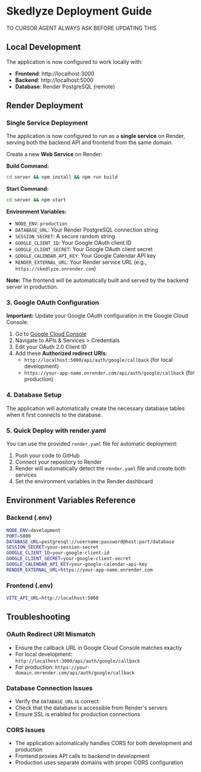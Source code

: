 # Skedlyze Deployment Guide

TO CURSOR AGENT ALWAYS ASK BEFORE UPDATING THIS

## Local Development

The application is now configured to work locally with:
- **Frontend**: http://localhost:3000
- **Backend**: http://localhost:5000
- **Database**: Render PostgreSQL (remote)

## Render Deployment

### Single Service Deployment

The application is now configured to run as a **single service** on Render, serving both the backend API and frontend from the same domain.

Create a new **Web Service** on Render:

**Build Command:**
```bash
cd server && npm install && npm run build
```

**Start Command:**
```bash
cd server && npm start
```

**Environment Variables:**
- `NODE_ENV`: `production`
- `DATABASE_URL`: Your Render PostgreSQL connection string
- `SESSION_SECRET`: A secure random string
- `GOOGLE_CLIENT_ID`: Your Google OAuth client ID
- `GOOGLE_CLIENT_SECRET`: Your Google OAuth client secret
- `GOOGLE_CALENDAR_API_KEY`: Your Google Calendar API key
- `RENDER_EXTERNAL_URL`: Your Render service URL (e.g., `https://skedlyze.onrender.com`)

**Note:** The frontend will be automatically built and served by the backend server in production.

### 3. Google OAuth Configuration

**Important:** Update your Google OAuth configuration in the Google Cloud Console:

1. Go to [Google Cloud Console](https://console.cloud.google.com/)
2. Navigate to APIs & Services > Credentials
3. Edit your OAuth 2.0 Client ID
4. Add these **Authorized redirect URIs**:
   - `http://localhost:5000/api/auth/google/callback` (for local development)
   - `https://your-app-name.onrender.com/api/auth/google/callback` (for production)

### 4. Database Setup

The application will automatically create the necessary database tables when it first connects to the database.

### 5. Quick Deploy with render.yaml

You can use the provided `render.yaml` file for automatic deployment:

1. Push your code to GitHub
2. Connect your repository to Render
3. Render will automatically detect the `render.yaml` file and create both services
4. Set the environment variables in the Render dashboard

## Environment Variables Reference

### Backend (.env)
```bash
NODE_ENV=development
PORT=5000
DATABASE_URL=postgresql://username:password@host:port/database
SESSION_SECRET=your-session-secret
GOOGLE_CLIENT_ID=your-google-client-id
GOOGLE_CLIENT_SECRET=your-google-client-secret
GOOGLE_CALENDAR_API_KEY=your-google-calendar-api-key
RENDER_EXTERNAL_URL=https://your-app-name.onrender.com
```

### Frontend (.env)
```bash
VITE_API_URL=http://localhost:5000
```

## Troubleshooting

### OAuth Redirect URI Mismatch
- Ensure the callback URL in Google Cloud Console matches exactly
- For local development: `http://localhost:3000/api/auth/google/callback`
- For production: `https://your-domain.onrender.com/api/auth/google/callback`

### Database Connection Issues
- Verify the `DATABASE_URL` is correct
- Check that the database is accessible from Render's servers
- Ensure SSL is enabled for production connections

### CORS Issues
- The application automatically handles CORS for both development and production
- Frontend proxies API calls to backend in development
- Production uses separate domains with proper CORS configuration
